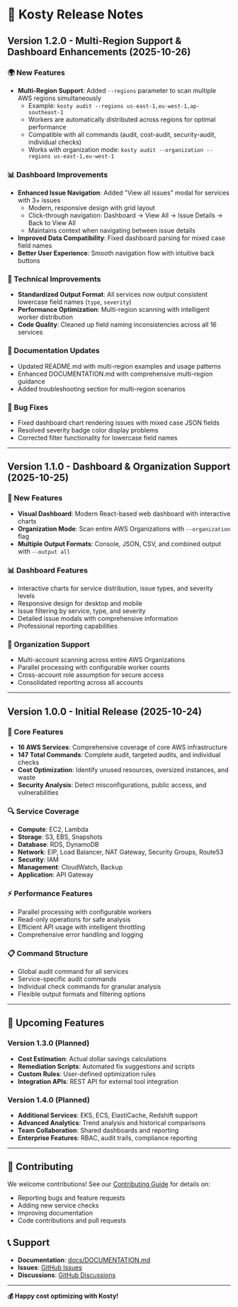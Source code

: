 # 🚀 Kosty Release Notes

## Version 1.2.0 - Multi-Region Support & Dashboard Enhancements (2025-10-26)

### 🌍 New Features
- **Multi-Region Support**: Added `--regions` parameter to scan multiple AWS regions simultaneously
  - Example: `kosty audit --regions us-east-1,eu-west-1,ap-southeast-1`
  - Workers are automatically distributed across regions for optimal performance
  - Compatible with all commands (audit, cost-audit, security-audit, individual checks)
  - Works with organization mode: `kosty audit --organization --regions us-east-1,eu-west-1`

### 📊 Dashboard Improvements
- **Enhanced Issue Navigation**: Added "View all issues" modal for services with 3+ issues
  - Modern, responsive design with grid layout
  - Click-through navigation: Dashboard → View All → Issue Details → Back to View All
  - Maintains context when navigating between issue details
- **Improved Data Compatibility**: Fixed dashboard parsing for mixed case field names
- **Better User Experience**: Smooth navigation flow with intuitive back buttons

### 🔧 Technical Improvements
- **Standardized Output Format**: All services now output consistent lowercase field names (`type`, `severity`)
- **Performance Optimization**: Multi-region scanning with intelligent worker distribution
- **Code Quality**: Cleaned up field naming inconsistencies across all 16 services

### 📖 Documentation Updates
- Updated README.md with multi-region examples and usage patterns
- Enhanced DOCUMENTATION.md with comprehensive multi-region guidance
- Added troubleshooting section for multi-region scenarios

### 🐛 Bug Fixes
- Fixed dashboard chart rendering issues with mixed case JSON fields
- Resolved severity badge color display problems
- Corrected filter functionality for lowercase field names

---

## Version 1.1.0 - Dashboard & Organization Support (2025-10-25)

### 🎨 New Features
- **Visual Dashboard**: Modern React-based web dashboard with interactive charts
- **Organization Mode**: Scan entire AWS Organizations with `--organization` flag
- **Multiple Output Formats**: Console, JSON, CSV, and combined output with `--output all`

### 📊 Dashboard Features
- Interactive charts for service distribution, issue types, and severity levels
- Responsive design for desktop and mobile
- Issue filtering by service, type, and severity
- Detailed issue modals with comprehensive information
- Professional reporting capabilities

### 🏢 Organization Support
- Multi-account scanning across entire AWS Organizations
- Parallel processing with configurable worker counts
- Cross-account role assumption for secure access
- Consolidated reporting across all accounts

---

## Version 1.0.0 - Initial Release (2025-10-24)

### 🚀 Core Features
- **16 AWS Services**: Comprehensive coverage of core AWS infrastructure
- **147 Total Commands**: Complete audit, targeted audits, and individual checks
- **Cost Optimization**: Identify unused resources, oversized instances, and waste
- **Security Analysis**: Detect misconfigurations, public access, and vulnerabilities

### 🔍 Service Coverage
- **Compute**: EC2, Lambda
- **Storage**: S3, EBS, Snapshots  
- **Database**: RDS, DynamoDB
- **Network**: EIP, Load Balancer, NAT Gateway, Security Groups, Route53
- **Security**: IAM
- **Management**: CloudWatch, Backup
- **Application**: API Gateway

### ⚡ Performance Features
- Parallel processing with configurable workers
- Read-only operations for safe analysis
- Efficient API usage with intelligent throttling
- Comprehensive error handling and logging

### 📋 Command Structure
- Global audit command for all services
- Service-specific audit commands
- Individual check commands for granular analysis
- Flexible output formats and filtering options

---

## 🔮 Upcoming Features

### Version 1.3.0 (Planned)
- **Cost Estimation**: Actual dollar savings calculations
- **Remediation Scripts**: Automated fix suggestions and scripts
- **Custom Rules**: User-defined optimization rules
- **Integration APIs**: REST API for external tool integration

### Version 1.4.0 (Planned)
- **Additional Services**: EKS, ECS, ElastiCache, Redshift support
- **Advanced Analytics**: Trend analysis and historical comparisons
- **Team Collaboration**: Shared dashboards and reporting
- **Enterprise Features**: RBAC, audit trails, compliance reporting

---

## 🤝 Contributing

We welcome contributions! See our [Contributing Guide](CONTRIBUTING.md) for details on:
- Reporting bugs and feature requests
- Adding new service checks
- Improving documentation
- Code contributions and pull requests

## 📞 Support

- **Documentation**: [docs/DOCUMENTATION.md](docs/DOCUMENTATION.md)
- **Issues**: [GitHub Issues](https://github.com/yassirkachri/kosty/issues)
- **Discussions**: [GitHub Discussions](https://github.com/yassirkachri/kosty/discussions)

---

**💰 Happy cost optimizing with Kosty!**